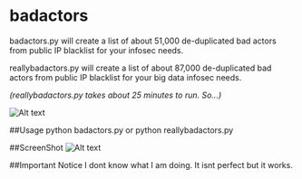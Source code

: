 # badactors
badactors.py will create a list of about 51,000 de-duplicated bad actors from public IP blacklist for your infosec needs. 

reallybadactors.py will create a list of about 87,000 de-duplicated bad actors from public IP blacklist for your big data infosec needs.

*(reallybadactors.py takes about 25 minutes to run. So...)*

![Alt text](https://imgs.xkcd.com/comics/compiling.png)

##Usage
python badactors.py
or
python reallybadactors.py

##ScreenShot
![Alt text](http://40.media.tumblr.com/4a71ec0ce7c50b8bbac13744f63d96bb/tumblr_inline_nohy84LkjN1qf8s52_500.png)

##Important Notice
I dont know what I am doing. It isnt perfect but it works. 



